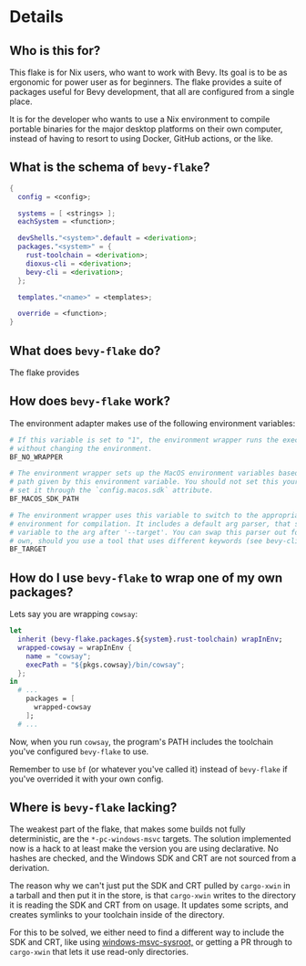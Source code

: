 # Details

## Who is this for?

This flake is for Nix users, who want to work with Bevy. Its goal is to be as
ergonomic for power user as for beginners. The flake provides a suite of
packages useful for Bevy development, that all are configured from a single
place.

It is for the developer who wants to use a Nix environment to compile portable
binaries for the major desktop platforms on their own computer, instead of
having to resort to using Docker, GitHub actions, or the like.

## What is the schema of `bevy-flake`?

```nix
{
  config = <config>;

  systems = [ <strings> ];
  eachSystem = <function>;

  devShells."<system>".default = <derivation>;
  packages."<system>" = {
    rust-toolchain = <derivation>;
    dioxus-cli = <derivation>;
    bevy-cli = <derivation>;
  };

  templates."<name>" = <templates>;

  override = <function>;
}
```

## What does `bevy-flake` do?

The flake provides 

## How does `bevy-flake` work?

The environment adapter makes use of the following environment variables:

```bash
# If this variable is set to "1", the environment wrapper runs the execPath
# without changing the environment.
BF_NO_WRAPPER 

# The environment wrapper sets up the MacOS environment variables based on the
# path given by this environment variable. You should not set this yourself, but
# set it through the `config.macos.sdk` attribute.
BF_MACOS_SDK_PATH

# The environment wrapper uses this variable to switch to the appropriate
# environment for compilation. It includes a default arg parser, that sets this
# variable to the arg after '--target'. You can swap this parser out for your
# own, should you use a tool that uses different keywords (see bevy-cli).
BF_TARGET
```

## How do I use `bevy-flake` to wrap one of my own packages?

Lets say you are wrapping `cowsay`:

```nix
let
  inherit (bevy-flake.packages.${system}.rust-toolchain) wrapInEnv;
  wrapped-cowsay = wrapInEnv {
    name = "cowsay";
    execPath = "${pkgs.cowsay}/bin/cowsay";
  };
in
  # ...
    packages = [
      wrapped-cowsay
    ];
  # ...
```

Now, when you run `cowsay`, the program's PATH includes the toolchain you've
configured `bevy-flake` to use.

Remember to use `bf` (or whatever you've called it) instead of `bevy-flake` if
you've overrided it with your own config.

## Where is `bevy-flake` lacking?

The weakest part of the flake, that makes some builds not fully deterministic,
are the `*-pc-windows-msvc` targets. The solution implemented now is a hack to
at least make the version you are using declarative. No hashes are checked, and
the Windows SDK and CRT are not sourced from a derivation.

The reason why we can't just put the SDK and CRT pulled by `cargo-xwin` in a
tarball and then put it in the store, is that `cargo-xwin` writes to the
directory it is reading the SDK and CRT from on usage. It updates some scripts,
and creates symlinks to your toolchain inside of the directory.

For this to be solved, we either need to find a different way to include the SDK
and CRT, like using [windows-msvc-sysroot,][sysroot] or getting a PR through to
`cargo-xwin` that lets it use read-only directories.

[sysroot]: https://github.com/trcrsired/windows-msvc-sysroot
